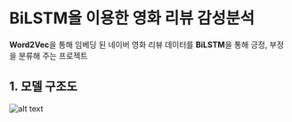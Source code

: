 # BiLSTM을 이용한 영화 리뷰 감성분석
**Word2Vec**을 통해 임베딩 된 네이버 영화 리뷰 데이터를 **BiLSTM**을 통해 긍정, 부정을 분류해 주는 프로젝트
## 1. 모델 구조도
![alt text](https://github.com/MSWon/Sentimental-Analysis/blob/master/pic_1.PNG "Logo Title Text 1")
